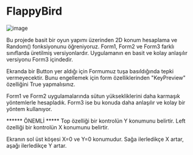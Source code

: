 # FlappyBird
![image](https://github.com/HalilHocaBilsem/FlappyBird/assets/149094600/95169a98-48b7-49a7-879d-c860f8eccbd8)

Bu projede basit bir oyun yapımı üzerinden 2D konum hesaplama ve Random() fonksiyonunu öğreniyoruz.
Form1, Form2 ve Form3 farklı sınıflarda üretilmiş versiyonlardır.
Uygulamanın en basit ve kolay anlaşılır versiyonu Form3 içindedir.

Ekranda bir Button yer aldığı için Formumuz tuşa basıldığında tepki vermeyecektir. Bunu engellemek için form özelliklerinden "KeyPreview" özelliğini True yapmalısınız.

Form1 ve Form2 uygulamalarında sütun yüksekliklerini daha karmaşık yöntemlerle hesapladık. Form3 ise bu konuda daha anlaşılır ve kolay bir yöntem kullanıyor.

****** ÖNEMLİ *****
Top özelliği bir kontrolün Y konumunu belirtir.
Left özelliği bir kontrolün X konumunu belirtir.

Ekranın sol üst köşesi X=0 ve Y=0 konumudur.  Sağa ilerledikçe X artar, aşağı ilerledikçe Y artar.
